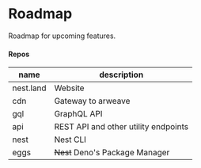 # Roadmap

Roadmap for upcoming features.

#### Repos

| name      | description                             |
| --------- | --------------------------------------- |
| nest.land | Website                                 |
| cdn       | Gateway to arweave                      |
| gql       | GraphQL API                             |
| api       | REST API and other utility endpoints    |
| nest      | Nest CLI                                |
| eggs      | ~~Nest~~ Deno's Package Manager         |
